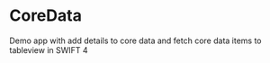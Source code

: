 # CoreData
Demo app with add details to core data and fetch core data items to tableview in SWIFT 4
